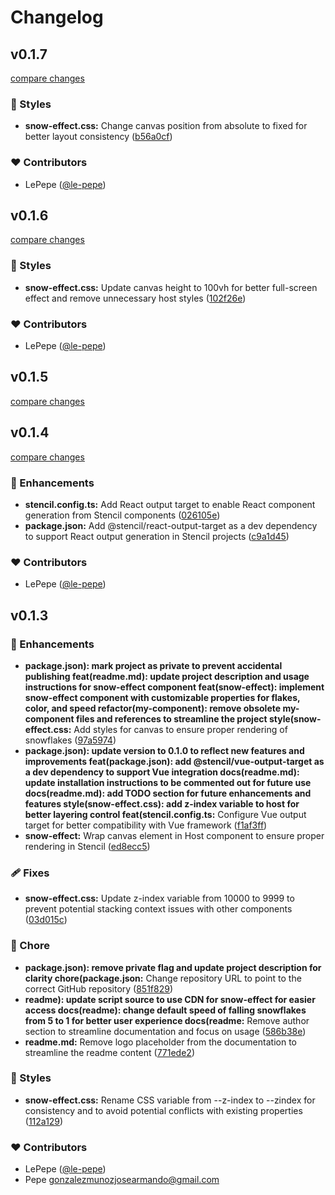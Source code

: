 # Changelog


## v0.1.7

[compare changes](https://github.com/le-pepe/snow-effect/compare/v0.1.6...v0.1.7)

### 🎨 Styles

- **snow-effect.css:** Change canvas position from absolute to fixed for better layout consistency ([b56a0cf](https://github.com/le-pepe/snow-effect/commit/b56a0cf))

### ❤️ Contributors

- LePepe ([@le-pepe](http://github.com/le-pepe))

## v0.1.6

[compare changes](https://github.com/le-pepe/snow-effect/compare/v0.1.5...v0.1.6)

### 🎨 Styles

- **snow-effect.css:** Update canvas height to 100vh for better full-screen effect and remove unnecessary host styles ([102f26e](https://github.com/le-pepe/snow-effect/commit/102f26e))

### ❤️ Contributors

- LePepe ([@le-pepe](http://github.com/le-pepe))

## v0.1.5

[compare changes](https://github.com/le-pepe/snow-effect/compare/v0.1.4...v0.1.5)

## v0.1.4

[compare changes](https://github.com/le-pepe/snow-effect/compare/v0.1.3...v0.1.4)

### 🚀 Enhancements

- **stencil.config.ts:** Add React output target to enable React component generation from Stencil components ([026105e](https://github.com/le-pepe/snow-effect/commit/026105e))
- **package.json:** Add @stencil/react-output-target as a dev dependency to support React output generation in Stencil projects ([c9a1d45](https://github.com/le-pepe/snow-effect/commit/c9a1d45))

### ❤️ Contributors

- LePepe ([@le-pepe](http://github.com/le-pepe))

## v0.1.3


### 🚀 Enhancements

- **package.json): mark project as private to prevent accidental publishing feat(readme.md): update project description and usage instructions for snow-effect component feat(snow-effect): implement snow-effect component with customizable properties for flakes, color, and speed refactor(my-component): remove obsolete my-component files and references to streamline the project style(snow-effect.css:** Add styles for canvas to ensure proper rendering of snowflakes ([97a5974](https://github.com/le-pepe/snow-effect/commit/97a5974))
- **package.json): update version to 0.1.0 to reflect new features and improvements feat(package.json): add @stencil/vue-output-target as a dev dependency to support Vue integration docs(readme.md): update installation instructions to be commented out for future use docs(readme.md): add TODO section for future enhancements and features style(snow-effect.css): add z-index variable to host for better layering control feat(stencil.config.ts:** Configure Vue output target for better compatibility with Vue framework ([f1af3ff](https://github.com/le-pepe/snow-effect/commit/f1af3ff))
- **snow-effect:** Wrap canvas element in Host component to ensure proper rendering in Stencil ([ed8ecc5](https://github.com/le-pepe/snow-effect/commit/ed8ecc5))

### 🩹 Fixes

- **snow-effect.css:** Update z-index variable from 10000 to 9999 to prevent potential stacking context issues with other components ([03d015c](https://github.com/le-pepe/snow-effect/commit/03d015c))

### 🏡 Chore

- **package.json): remove private flag and update project description for clarity chore(package.json:** Change repository URL to point to the correct GitHub repository ([851f829](https://github.com/le-pepe/snow-effect/commit/851f829))
- **readme): update script source to use CDN for snow-effect for easier access docs(readme): change default speed of falling snowflakes from 5 to 1 for better user experience docs(readme:** Remove author section to streamline documentation and focus on usage ([586b38e](https://github.com/le-pepe/snow-effect/commit/586b38e))
- **readme.md:** Remove logo placeholder from the documentation to streamline the readme content ([771ede2](https://github.com/le-pepe/snow-effect/commit/771ede2))

### 🎨 Styles

- **snow-effect.css:** Rename CSS variable from --z-index to --zindex for consistency and to avoid potential conflicts with existing properties ([112a129](https://github.com/le-pepe/snow-effect/commit/112a129))

### ❤️ Contributors

- LePepe ([@le-pepe](http://github.com/le-pepe))
- Pepe <gonzalezmunozjosearmando@gmail.com>

